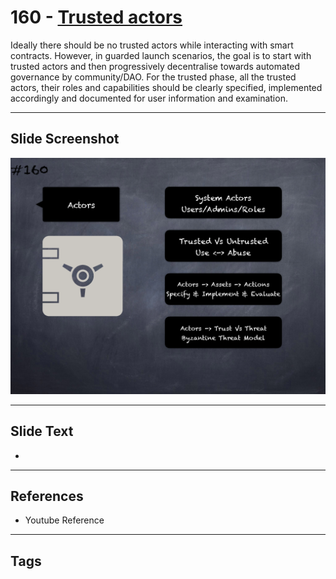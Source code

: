 # 160 - [Trusted actors](Trusted%20actors.md)
Ideally there should be no trusted actors while interacting with smart contracts. However, in guarded launch scenarios, the goal is to start with trusted actors and then progressively decentralise towards automated governance by community/DAO. For the trusted phase, all the trusted actors, their roles and capabilities should be clearly specified, implemented accordingly and documented for user information and examination.
___
## Slide Screenshot
![0160.png](../../images/5.Pitfalls%20and%20Best%20Practices%20201/160.png)
___
## Slide Text
- 
___
## References
- Youtube Reference
___
## Tags